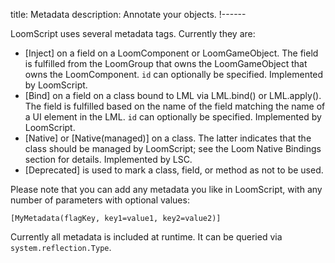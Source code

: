 title: Metadata
description: Annotate your objects.
!------

LoomScript uses several metadata tags. Currently they are:

   - [Inject] on a field on a LoomComponent or LoomGameObject. The field is fulfilled from the LoomGroup that owns the LoomGameObject that owns the LoomComponent. `id` can optionally be specified. Implemented by LoomScript.
   - [Bind] on a field on a class bound to LML via LML.bind() or LML.apply(). The field is fulfilled based on the name of the field matching the name of a UI element in the LML. `id` can optionally be specified. Implemented by LoomScript.
   - [Native] or [Native(managed)] on a class. The latter indicates that the class should be managed by LoomScript; see the Loom Native Bindings section for details. Implemented by LSC.
   - [Deprecated] is used to mark a class, field, or method as not to be used.

Please note that you can add any metadata you like in LoomScript, with any number of parameters with optional values:

~~~
[MyMetadata(flagKey, key1=value1, key2=value2)]
~~~

Currently all metadata is included at runtime. It can be queried via `system.reflection.Type`.
